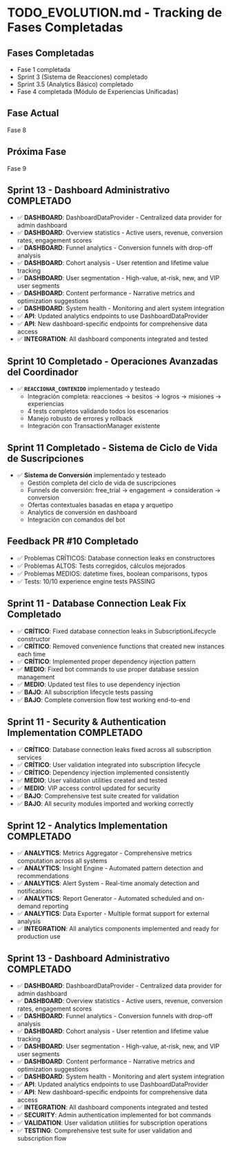 # TODO_EVOLUTION.md - Tracking de Fases Completadas

## Fases Completadas

- Fase 1 completada
- Sprint 3 (Sistema de Reacciones) completado
- Sprint 3.5 (Analytics Básico) completado
- Fase 4 completada (Módulo de Experiencias Unificadas)

## Fase Actual
Fase 8

## Próxima Fase
Fase 9

## Sprint 13 - Dashboard Administrativo COMPLETADO
- ✅ **DASHBOARD**: DashboardDataProvider - Centralized data provider for admin dashboard
- ✅ **DASHBOARD**: Overview statistics - Active users, revenue, conversion rates, engagement scores
- ✅ **DASHBOARD**: Funnel analytics - Conversion funnels with drop-off analysis
- ✅ **DASHBOARD**: Cohort analysis - User retention and lifetime value tracking
- ✅ **DASHBOARD**: User segmentation - High-value, at-risk, new, and VIP user segments
- ✅ **DASHBOARD**: Content performance - Narrative metrics and optimization suggestions
- ✅ **DASHBOARD**: System health - Monitoring and alert system integration
- ✅ **API**: Updated analytics endpoints to use DashboardDataProvider
- ✅ **API**: New dashboard-specific endpoints for comprehensive data access
- ✅ **INTEGRATION**: All dashboard components integrated and tested

## Sprint 10 Completado - Operaciones Avanzadas del Coordinador
- ✅ **`REACCIONAR_CONTENIDO`** implementado y testeado
  - Integración completa: reacciones → besitos → logros → misiones → experiencias
  - 4 tests completos validando todos los escenarios
  - Manejo robusto de errores y rollback
  - Integración con TransactionManager existente

## Sprint 11 Completado - Sistema de Ciclo de Vida de Suscripciones
- ✅ **Sistema de Conversión** implementado y testeado
  - Gestión completa del ciclo de vida de suscripciones
  - Funnels de conversión: free_trial → engagement → consideration → conversion
  - Ofertas contextuales basadas en etapa y arquetipo
  - Analytics de conversión en dashboard
  - Integración con comandos del bot

## Feedback PR #10 Completado
- ✅ Problemas CRÍTICOS: Database connection leaks en constructores
- ✅ Problemas ALTOS: Tests corregidos, cálculos mejorados
- ✅ Problemas MEDIOS: datetime fixes, boolean comparisons, typos
- ✅ Tests: 10/10 experience engine tests PASSING

## Sprint 11 - Database Connection Leak Fix Completado
- ✅ **CRÍTICO**: Fixed database connection leaks in SubscriptionLifecycle constructor
- ✅ **CRÍTICO**: Removed convenience functions that created new instances each time
- ✅ **CRÍTICO**: Implemented proper dependency injection pattern
- ✅ **MEDIO**: Fixed bot commands to use proper database session management
- ✅ **MEDIO**: Updated test files to use dependency injection
- ✅ **BAJO**: All subscription lifecycle tests passing
- ✅ **BAJO**: Complete conversion flow test working end-to-end

## Sprint 11 - Security & Authentication Implementation COMPLETADO
- ✅ **CRÍTICO**: Database connection leaks fixed across all subscription services
- ✅ **CRÍTICO**: User validation integrated into subscription lifecycle
- ✅ **CRÍTICO**: Dependency injection implemented consistently
- ✅ **MEDIO**: User validation utilities created and tested
- ✅ **MEDIO**: VIP access control updated for security
- ✅ **BAJO**: Comprehensive test suite created for validation
- ✅ **BAJO**: All security modules imported and working correctly

## Sprint 12 - Analytics Implementation COMPLETADO
- ✅ **ANALYTICS**: Metrics Aggregator - Comprehensive metrics computation across all systems
- ✅ **ANALYTICS**: Insight Engine - Automated pattern detection and recommendations
- ✅ **ANALYTICS**: Alert System - Real-time anomaly detection and notifications
- ✅ **ANALYTICS**: Report Generator - Automated scheduled and on-demand reporting
- ✅ **ANALYTICS**: Data Exporter - Multiple format support for external analysis
- ✅ **INTEGRATION**: All analytics components implemented and ready for production use

## Sprint 13 - Dashboard Administrativo COMPLETADO
- ✅ **DASHBOARD**: DashboardDataProvider - Centralized data provider for admin dashboard
- ✅ **DASHBOARD**: Overview statistics - Active users, revenue, conversion rates, engagement scores
- ✅ **DASHBOARD**: Funnel analytics - Conversion funnels with drop-off analysis
- ✅ **DASHBOARD**: Cohort analysis - User retention and lifetime value tracking
- ✅ **DASHBOARD**: User segmentation - High-value, at-risk, new, and VIP user segments
- ✅ **DASHBOARD**: Content performance - Narrative metrics and optimization suggestions
- ✅ **DASHBOARD**: System health - Monitoring and alert system integration
- ✅ **API**: Updated analytics endpoints to use DashboardDataProvider
- ✅ **API**: New dashboard-specific endpoints for comprehensive data access
- ✅ **INTEGRATION**: All dashboard components integrated and tested
- ✅ **SECURITY**: Admin authentication implemented for bot commands
- ✅ **VALIDATION**: User validation utilities for subscription operations
- ✅ **TESTING**: Comprehensive test suite for user validation and subscription flow